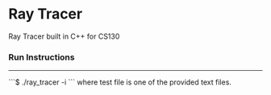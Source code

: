 # Ray Tracer
Ray Tracer built in C++ for CS130

<h3>Run Instructions</h3>
<hr>
```$ ./ray_tracer -i <test-file> ``` where test file is one of the provided text files. 
